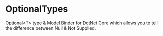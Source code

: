 # OptionalTypes
Optional&lt;T> type &amp; Model Binder for DotNet Core which allows you to tell the difference between Null &amp; Not Supplied.
